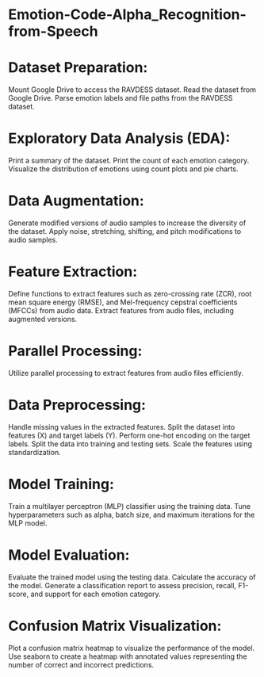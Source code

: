 # Emotion-Code-Alpha_Recognition-from-Speech


# Dataset Preparation:

Mount Google Drive to access the RAVDESS dataset.
Read the dataset from Google Drive.
Parse emotion labels and file paths from the RAVDESS dataset.

# Exploratory Data Analysis (EDA):

Print a summary of the dataset.
Print the count of each emotion category.
Visualize the distribution of emotions using count plots and pie charts.

# Data Augmentation:

Generate modified versions of audio samples to increase the diversity of the dataset.
Apply noise, stretching, shifting, and pitch modifications to audio samples.

# Feature Extraction:

Define functions to extract features such as zero-crossing rate (ZCR), root mean square energy (RMSE), and Mel-frequency cepstral coefficients (MFCCs) from audio data.
Extract features from audio files, including augmented versions.

# Parallel Processing:

Utilize parallel processing to extract features from audio files efficiently.

# Data Preprocessing:

Handle missing values in the extracted features.
Split the dataset into features (X) and target labels (Y).
Perform one-hot encoding on the target labels.
Split the data into training and testing sets.
Scale the features using standardization.

# Model Training:

Train a multilayer perceptron (MLP) classifier using the training data.
Tune hyperparameters such as alpha, batch size, and maximum iterations for the MLP model.

# Model Evaluation:

Evaluate the trained model using the testing data.
Calculate the accuracy of the model.
Generate a classification report to assess precision, recall, F1-score, and support for each emotion category.

# Confusion Matrix Visualization:

Plot a confusion matrix heatmap to visualize the performance of the model.
Use seaborn to create a heatmap with annotated values representing the number of correct and incorrect predictions.
